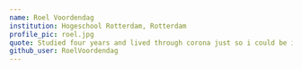 ```yaml
---
name: Roel Voordendag
institution: Hogeschool Rotterdam, Rotterdam
profile_pic: roel.jpg
quote: Studied four years and lived through corona just so i could be in githubs yearbook
github_user: RoelVoordendag
---
```

